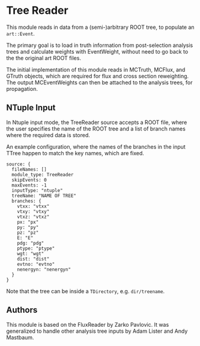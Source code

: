 Tree Reader
===========
This module reads in data from a (semi-)arbitrary ROOT tree, to populate
an `art::Event`.

The primary goal is to load in truth information from post-selection analysis
trees and calculate weights with EventWeight, without need to go back to the
the original art ROOT files.

The initial implementation of this module reads in MCTruth, MCFlux, and GTruth
objects, which are required for flux and cross section reweighting. The output
MCEventWeights can then be attached to the analysis trees, for propagation.

NTuple Input
------------
In Ntuple input mode, the TreeReader source accepts a ROOT file, where the
user specifies the name of the ROOT tree and a list of branch names where the
required data is stored.

An example configuration, where the names of the branches in the input TTree
happen to match the key names, which are fixed.

    source: {
      fileNames: []
      module_type: TreeReader
      skipEvents: 0
      maxEvents: -1
      inputType: "ntuple"
      treeName: "NAME OF TREE"
      branches: {
        vtxx: "vtxx"
        vtxy: "vtxy"
        vtxz: "vtxz"
        px: "px"
        py: "py"
        pz: "pz"
        E: "E"
        pdg: "pdg"
        ptype: "ptype"
        wgt: "wgt"
        dist: "dist"
        evtno: "evtno"
        nenergyn: "nenergyn"
      }
    }

Note that the tree can be inside a `TDirectory`, e.g. `dir/treename`.

Authors
-------
This module is based on the FluxReader by Zarko Pavlovic. It was generalized
to handle other analysis tree inputs by Adam Lister and Andy Mastbaum.

